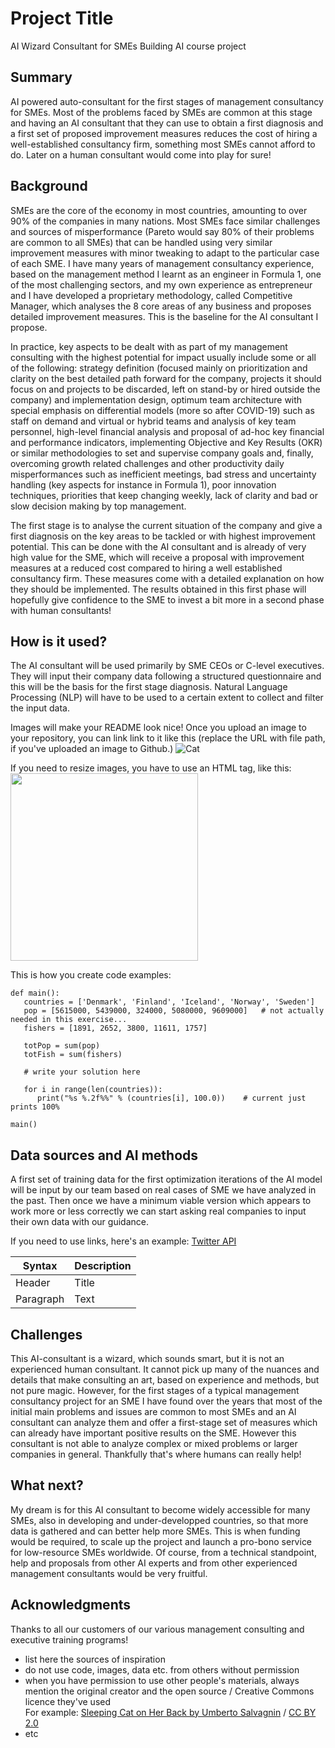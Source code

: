 <!-- This is the markdown template for the final project of the Building AI course, 
created by Reaktor Innovations and University of Helsinki. 
Copy the template, paste it to your GitHub README and edit! -->

# Project Title

AI Wizard Consultant for SMEs
Building AI course project

## Summary

AI powered auto-consultant for the first stages of management consultancy for SMEs. Most of the problems faced by SMEs are common at this stage and having an AI consultant that they can use to obtain a first diagnosis and a first set of proposed improvement measures reduces the cost of hiring a well-established consultancy firm, something most SMEs cannot afford to do. Later on a human consultant would come into play for sure! 


## Background

SMEs are the core of the economy in most countries, amounting to over 90% of the companies in many nations. Most SMEs face similar challenges and sources of misperformance (Pareto would say 80% of their problems are common to all SMEs) that can be handled using very similar improvement measures with minor tweaking to adapt to the particular case of each SME. I have many years of management consultancy experience, based on the management method I learnt as an engineer in Formula 1, one of the most challenging sectors, and my own experience as entrepreneur and I have developed a proprietary methodology, called Competitive Manager, which analyses the 8 core areas of any business and proposes detailed improvement measures. This is the baseline for the AI consultant I propose. 

In practice, key aspects to be dealt with as part of my management consulting with the highest potential for impact usually include some or all of the following: strategy definition (focused mainly on prioritization and clarity on the best detailed path forward for the company, projects it should focus on and projects to be discarded, left on stand-by or hired outside the company) and implementation design, optimum team architecture with special emphasis on differential models (more so after COVID-19) such as staff on demand and virtual or hybrid teams and analysis of key team personnel, high-level financial analysis and proposal of ad-hoc key financial and performance indicators, implementing Objective and Key Results (OKR) or similar methodologies to set and supervise company goals and, finally, overcoming growth related challenges and other productivity daily misperformances such as inefficient meetings, bad stress and uncertainty handling (key aspects for instance in Formula 1), poor innovation techniques, priorities that keep changing weekly, lack of clarity and bad or slow decision making by top management. 

The first stage is to analyse the current situation of the company and give a first diagnosis on the key areas to be tackled or with highest improvement potential. This can be done with the AI consultant and is already of very high value for the SME, which will receive a proposal with improvement measures at a reduced cost compared to hiring a well established consultancy firm. These measures come with a detailed explanation on how they should be implemented. The results obtained in this first phase will hopefully give confidence to the SME to invest a bit more in a second phase with human consultants!


## How is it used?

The AI consultant will be used primarily by SME CEOs or C-level executives. They will input their company data following a structured questionnaire and this will be the basis for the first stage diagnosis. Natural Language Processing (NLP) will have to be used to a certain extent to collect and filter the input data.

Images will make your README look nice!
Once you upload an image to your repository, you can link link to it like this (replace the URL with file path, if you've uploaded an image to Github.)
![Cat](https://upload.wikimedia.org/wikipedia/commons/5/5e/Sleeping_cat_on_her_back.jpg)

If you need to resize images, you have to use an HTML tag, like this:
<img src="https://upload.wikimedia.org/wikipedia/commons/5/5e/Sleeping_cat_on_her_back.jpg" width="300">

This is how you create code examples:
```
def main():
   countries = ['Denmark', 'Finland', 'Iceland', 'Norway', 'Sweden']
   pop = [5615000, 5439000, 324000, 5080000, 9609000]   # not actually needed in this exercise...
   fishers = [1891, 2652, 3800, 11611, 1757]

   totPop = sum(pop)
   totFish = sum(fishers)

   # write your solution here

   for i in range(len(countries)):
      print("%s %.2f%%" % (countries[i], 100.0))    # current just prints 100%

main()
```


## Data sources and AI methods

A first set of training data for the first optimization iterations of the AI model will be input by our team based on real cases of SME we have analyzed in the past.
Then once we have a minimum viable version which appears to work more or less correctly we can start asking real companies to input their own data with our guidance.

If you need to use links, here's an example:
[Twitter API](https://developer.twitter.com/en/docs)

| Syntax      | Description |
| ----------- | ----------- |
| Header      | Title       |
| Paragraph   | Text        |

## Challenges

This AI-consultant is a wizard, which sounds smart, but it is not an experienced human consultant. It cannot pick up many of the nuances and details that make consulting an art, based on experience and methods, but not pure magic. However, for the first stages of a typical management consultancy project for an SME I have found over the years that most of the initial main problems and issues are common to most SMEs and an AI consultant can analyze them and offer a first-stage set of measures which can already have important positive results on the SME. However this consultant is not able to analyze complex or mixed problems or larger companies in general. Thankfully that's where humans can really help! 

## What next?

My dream is for this AI consultant to become widely accessible for many SMEs, also in developing and under-developped countries, so that more data is gathered and can better help more SMEs. This is when funding would be required, to scale up the project and launch a pro-bono service for low-resource SMEs worldwide. Of course, from a technical standpoint, help and proposals from other AI experts and from other experienced management consultants would be very fruitful.


## Acknowledgments

Thanks to all our customers of our various management consulting and executive training programs!

* list here the sources of inspiration 
* do not use code, images, data etc. from others without permission
* when you have permission to use other people's materials, always mention the original creator and the open source / Creative Commons licence they've used
  <br>For example: [Sleeping Cat on Her Back by Umberto Salvagnin](https://commons.wikimedia.org/wiki/File:Sleeping_cat_on_her_back.jpg#filelinks) / [CC BY 2.0](https://creativecommons.org/licenses/by/2.0)
* etc
